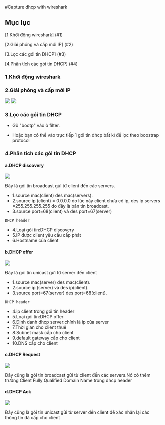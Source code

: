 #Capture dhcp with wireshark
## Mục lục
[1.Khởi động wireshark] (#1)

[2.Giải phóng và cấp mới IP] (#2)

[3.Lọc các gói tin DHCP] (#3)

[4.Phân tích các gói tin DHCP] (#4)

<a name="1"></a>
### 1.Khởi động wireshark

<a name="2"></a>
### 2.Giải phóng và cấp mới IP

<img src="http://i.imgur.com/UzC72Cz.png" />

<img src="http://i.imgur.com/a3lRXTq.png" />

<a name="3"></a>
### 3.Lọc các gói tin DHCP
- Gõ "bootp" vào ô filter.

- Hoặc bạn có thể vào trực tiếp 1 gói tin dhcp bất kì để lọc theo boostrap protocol

<a name="4"></a>
### 4.Phân tích các gói tin DHCP
#### a.DHCP discovery
<img src="http://i.imgur.com/LXY7EyH.png" />

Đây là gói tin broadcast gửi từ client đến các servers.
- 1.source mac(client) des mac(servers).
- 2.source ip (client) = 0.0.0.0 do lúc này client chưa có ip, des ip servers =255.255.255.255 do đây là bản tin broadcast.
- 3.source port=68(client) và des port=67(server)

`DHCP header`

- 4.Loại gói tin:DHCP discovery
- 5.IP được client yêu cầu cấp phát
- 6.Hostname của client

#### b.DHCP offer
<img src="http://i.imgur.com/kSf1YlC.png" />

Đây là gói tin unicast gửi từ server đến client
- 1.source mac(server) des mac(client).
- 2.source ip (server) và des ip(client).
- 3.source port=67(server) des port=68(client).

`DHCP header`

- 4.ip client trong gói tin header
- 5.Loại gói tin:DHCP offer
- 6.Định danh dhcp server:chính là ip của server
- 7.Thời gian cho client thuê
- 8.Subnet mask cấp cho client
- 9.default gateway cấp cho client
- 10.DNS cấp cho client

#### c.DHCP Request
<img src="http://i.imgur.com/eDlTpxi.png" />

Đây cũng là gói tin broadcast gửi từ client đến các servers.Nó có thêm trường Client Fully Qualified Domain Name trong dhcp header


#### d.DHCP Ack

<img src="http://i.imgur.com/y9Jztbq.png" />

Đây cũng là gói tin unicast gửi từ server đến client để xác nhận lại các thông tin đã cấp cho client
